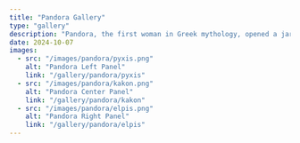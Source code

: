 ```yaml
---
title: "Pandora Gallery"
type: "gallery"
description: "Pandora, the first woman in Greek mythology, opened a jar that unleashed all evils into the world."
date: 2024-10-07
images:
  - src: "/images/pandora/pyxis.png"
    alt: "Pandora Left Panel"
    link: "/gallery/pandora/pyxis"
  - src: "/images/pandora/kakon.png"
    alt: "Pandora Center Panel"
    link: "/gallery/pandora/kakon"
  - src: "/images/pandora/elpis.png"
    alt: "Pandora Right Panel"
    link: "/gallery/pandora/elpis"
---
```


